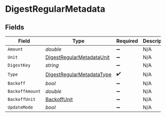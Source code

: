 # DigestRegularMetadata


## Fields

| Field                                                                             | Type                                                                              | Required                                                                          | Description                                                                       |
| --------------------------------------------------------------------------------- | --------------------------------------------------------------------------------- | --------------------------------------------------------------------------------- | --------------------------------------------------------------------------------- |
| `Amount`                                                                          | *double*                                                                          | :heavy_minus_sign:                                                                | N/A                                                                               |
| `Unit`                                                                            | [DigestRegularMetadataUnit](../../Models/Components/DigestRegularMetadataUnit.md) | :heavy_minus_sign:                                                                | N/A                                                                               |
| `DigestKey`                                                                       | *string*                                                                          | :heavy_minus_sign:                                                                | N/A                                                                               |
| `Type`                                                                            | [DigestRegularMetadataType](../../Models/Components/DigestRegularMetadataType.md) | :heavy_check_mark:                                                                | N/A                                                                               |
| `Backoff`                                                                         | *bool*                                                                            | :heavy_minus_sign:                                                                | N/A                                                                               |
| `BackoffAmount`                                                                   | *double*                                                                          | :heavy_minus_sign:                                                                | N/A                                                                               |
| `BackoffUnit`                                                                     | [BackoffUnit](../../Models/Components/BackoffUnit.md)                             | :heavy_minus_sign:                                                                | N/A                                                                               |
| `UpdateMode`                                                                      | *bool*                                                                            | :heavy_minus_sign:                                                                | N/A                                                                               |